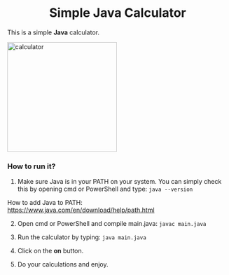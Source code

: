 <div align="center">
  
# Simple Java Calculator
</div>

This is a simple **Java** calculator.

<img width="250" alt="calculator" src="https://github.com/ErsinSim/Java-Simple-Calculator/assets/153938106/6a149d3a-d469-4965-9cfd-f9fa91e775bd">

### How to run it?

1. Make sure Java is in your PATH on your system.
You can simply check this by opening cmd or PowerShell and type: ```java --version```

How to add Java to PATH: https://www.java.com/en/download/help/path.html

2. Open cmd or PowerShell and compile main.java: ```javac main.java```

3. Run the calculator by typing: ```java main.java```
4. Click on the **on** button.
5. Do your calculations and enjoy.
